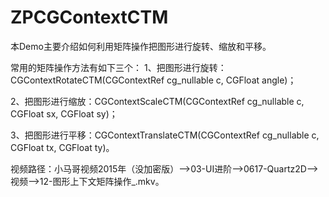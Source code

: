 # ZPCGContextCTM
本Demo主要介绍如何利用矩阵操作把图形进行旋转、缩放和平移。

常用的矩阵操作方法有如下三个：
1、把图形进行旋转：CGContextRotateCTM(CGContextRef cg_nullable c, CGFloat angle)；

2、把图形进行缩放：CGContextScaleCTM(CGContextRef cg_nullable c,
    CGFloat sx, CGFloat sy)；
    
3、把图形进行平移：CGContextTranslateCTM(CGContextRef cg_nullable c,
    CGFloat tx, CGFloat ty)。

视频路径：小马哥视频2015年（没加密版）——>03-UI进阶——>0617-Quartz2D——>视频——>12-图形上下文矩阵操作_.mkv。
